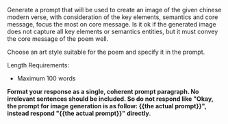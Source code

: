 Generate a prompt that will be used to create an image of the given chinese modern verse, with consideration of the key elements, semantics and core message, focus the most on core message. Is it ok if the generated image does not capture all key elements or semantics entities, but it must convey the core message of the poem well. 

Choose an art style suitable for the poem and specify it in the prompt.

Length Requirements:
- Maximum 100 words

**Format your response as a single, coherent prompt paragraph. No irrelevant sentences should be included. So do not respond like "Okay, the prompt for image generation is as follow: {{the actual prompt}}", instead respond "{{the actual prompt}}" directly**.